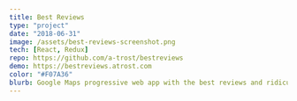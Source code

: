 ```yaml
---
title: Best Reviews
type: "project"
date: "2018-06-31"
image: /assets/best-reviews-screenshot.png
tech: [React, Redux]
repo: https://github.com/a-trost/bestreviews
demo: https://bestreviews.atrost.com
color: "#F07A36"
blurb: Google Maps progressive web app with the best reviews and ridiculous rhymes.
---
```


